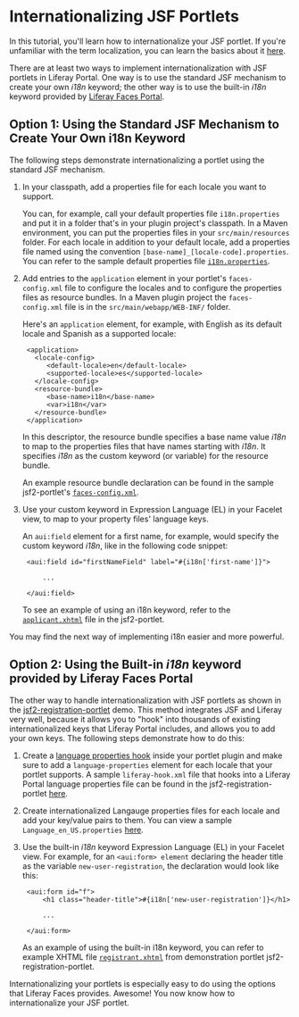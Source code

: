 # Internationalizing JSF Portlets [](id=internationalizing-jsf-portlets)

In this tutorial, you'll learn how to internationalize your JSF portlet. If
you're unfamiliar with the term localization, you can learn the basics about it
[here](http://en.wikipedia.org/wiki/Internationalization_and_localization).

There are at least two ways to implement internationalization with JSF portlets in
Liferay Portal. One way is to use the standard JSF mechanism to create your own
*i18n* keyword; the other way is to use the built-in *i18n* keyword provided by
[Liferay Faces Portal](http://www.liferay.com/community/liferay-projects/liferay-faces/portal).

## Option 1: Using the Standard JSF Mechanism to Create Your Own i18n Keyword

The following steps demonstrate internationalizing a portlet using the standard
JSF mechanism. 

1. In your classpath, add a properties file for each locale you want to support.

    You can, for example, call your default properties file `i18n.properties`
    and put it in a folder that's in your plugin project's classpath. In a Maven
    environment, you can put the properties files in your `src/main/resources`
    folder. For each locale in addition to your default
    locale, add a properties file named using the convention
    `[base-name]_[locale-code].properties`. You can refer to the sample default
    properties file
    [`i18n.properties`](https://github.com/liferay/liferay-faces/blob/master/demos/bridge/jsf2-portlet/src/main/resources/i18n.properties).

2. Add entries to the `application` element in your portlet's `faces-config.xml`
   file to configure the locales and to configure the properties files as
   resource bundles. In a Maven plugin project the `faces-config.xml` file
   is in the `src/main/webapp/WEB-INF/` folder.

     Here's an `application` element, for example, with English as its default
     locale and Spanish as a supported locale:

        <application>
          <locale-config>
             <default-locale>en</default-locale>
             <supported-locale>es</supported-locale>
          </locale-config>
          <resource-bundle>
             <base-name>i18n</base-name>
             <var>i18n</var>
          </resource-bundle>
        </application>

    In this descriptor, the resource bundle specifies a
    base name value *i18n* to map to the properties files that have names
    starting with *i18n*. It specifies *i18n* as the custom keyword (or
    variable) for the resource bundle.
     
    An example resource bundle declaration can be found in the sample
    jsf2-portlet's [`faces-config.xml`](https://github.com/liferay/liferay-faces/blob/master/demos/bridge/jsf2-portlet/src/main/webapp/WEB-INF/faces-config.xml).

3. Use your custom keyword in Expression Language (EL) in your Facelet view, to
   map to your property files' language keys.

    An `aui:field` element for a first name, for example, would specify the
    custom keyword *i18n*, like in the following code snippet: 

        <aui:field id="firstNameField" label="#{i18n['first-name']}">

            ...

        </aui:field>

    To see an example of using an i18n keyword, refer to the
    [`applicant.xhtml`](https://github.com/liferay/liferay-faces/blob/master/demos/bridge/jsf2-portlet/src/main/webapp/views/applicant.xhtml)
    file in the jsf2-portlet.

You may find the next way of implementing i18n easier and more powerful.

## Option 2: Using the Built-in *i18n* keyword provided by Liferay Faces Portal

The other way to handle internationalization with JSF portlets as shown in the
 [jsf2-registration-portlet](http://www.liferay.com/community/liferay-projects/liferay-faces/demos#jsf2-registration-portlet)
demo. This method integrates JSF and Liferay very well, because it allows you to
"hook" into thousands of existing internationalized keys that Liferay Portal
includes, and allows you to add your own keys. The following steps demonstrate
how to do this:
   
1. Create a [language properties hook](/develop/tutorials/-/knowledge_base/6-2/overriding-language-properties-using-a-hook)
   inside your portlet plugin and make sure to add a `language-properties`
   element for each locale that your portlet supports. A sample
   `liferay-hook.xml` file that hooks into a Liferay Portal language properties
   file can be found in the jsf2-registration-portlet
   [here](https://github.com/liferay/liferay-faces/blob/master/demos/portal/jsf2-registration-portlet/src/main/webapp/WEB-INF/liferay-hook.xml).

2. Create internationalized Langauge properties files for each locale and add
   your key/value pairs to them. You can view a sample
   `Language_en_US.properties` [here](https://github.com/liferay/liferay-faces/blob/master/demos/portal/jsf2-registration-portlet/src/main/resources/Language_en_US.properties).

3. Use the built-in *i18n* keyword Expression Language (EL) in your Facelet
   view. For example, for an `<aui:form> element` declaring the header title as
   the variable `new-user-registration`, the declaration would look like this:

        <aui:form id="f">
            <h1 class="header-title">#{i18n['new-user-registration']}</h1>

            ...

        </aui:form>

    As an example of using the built-in i18n keyword, you can refer to example
    XHTML file [`registrant.xhtml`](https://github.com/liferay/liferay-faces/blob/master/demos/portal/jsf2-registration-portlet/src/main/webapp/views/registrant.xhtml)
    from demonstration portlet jsf2-registration-portlet.

Internationalizing your portlets is especially easy to do using the options that
Liferay Faces provides. Awesome! You now know how to internationalize your JSF
portlet. 

<!-- 
## Related Topics
Add once JSF tutorials are finished. -Cody -->
